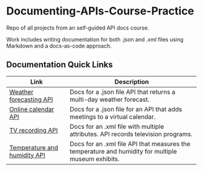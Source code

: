 # Documenting-APIs-Course-Practice
Repo of all projects from an self-guided API docs course. 

Work includes writing documentation for both .json and .xml files using Markdown and a docs-as-code approach. 

## Documentation Quick Links

| Link | Description |
|---|---|
| [Weather forecasting API](https://github.com/kaefoody/Documenting-APIs-Course-Practice/blob/main/docs/docs%20for%20multiple%20day%20weather%20forecast%20API.md) | Docs for a .json file API that returns a multi-day weather forecast. |
| [Online calendar API](https://github.com/kaefoody/Documenting-APIs-Course-Practice/blob/main/docs/docs%20for%20online%20calendar%20API.md)| Docs for a .json file for an API that adds meetings to a virtual calendar. |
| [TV recording API](https://github.com/kaefoody/Documenting-APIs-Course-Practice/blob/main/docs/docs%20for%20TV%20Recording%20API.md) | Docs for an .xml file with multiple attributes. API records television programs. |
| [Temperature and humidity API](https://github.com/kaefoody/Documenting-APIs-Course-Practice/blob/main/docs/docs%20for%20temperature%20and%20humidity%20API.md) | Docs for an .xml file API that measures the temperature and humidity for multiple museum exhibits. |